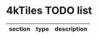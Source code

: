 # 4kTiles TODO list

| section  |  type  | description                         |
| :------- | :----: | :---------------------------------- |